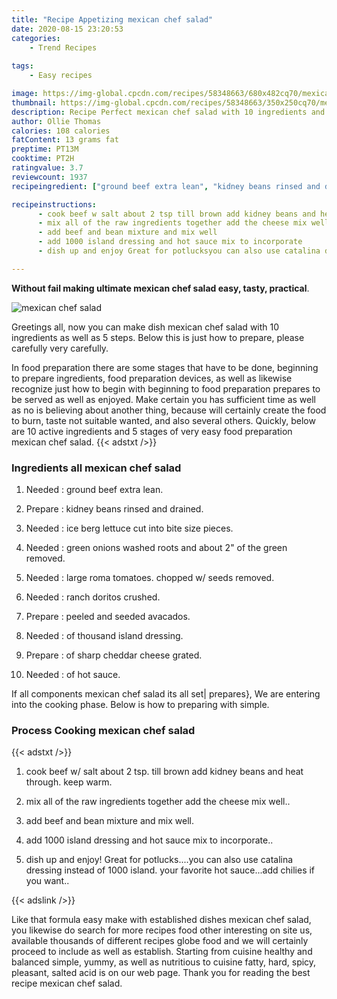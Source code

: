 ```yaml
---
title: "Recipe Appetizing mexican chef salad"
date: 2020-08-15 23:20:53
categories:
    - Trend Recipes
    
tags:
    - Easy recipes

image: https://img-global.cpcdn.com/recipes/58348663/680x482cq70/mexican-chef-salad-recipe-main-photo.jpg
thumbnail: https://img-global.cpcdn.com/recipes/58348663/350x250cq70/mexican-chef-salad-recipe-main-photo.jpg
description: Recipe Perfect mexican chef salad with 10 ingredients and 5 stages of easy cooking.
author: Ollie Thomas
calories: 108 calories
fatContent: 13 grams fat
preptime: PT13M
cooktime: PT2H
ratingvalue: 3.7
reviewcount: 1937
recipeingredient: ["ground beef extra lean", "kidney beans rinsed and drained", "ice berg lettuce cut into bite size pieces", "green onions washed roots and about 2 of the green removed", "large roma tomatoes chopped w seeds removed", "ranch doritos crushed", "peeled and seeded avacados", "of thousand island dressing", "of sharp cheddar cheese grated", "of hot sauce"]

recipeinstructions: 
      - cook beef w salt about 2 tsp till brown add kidney beans and heat through keep warm 
      - mix all of the raw ingredients together add the cheese mix well 
      - add beef and bean mixture and mix well 
      - add 1000 island dressing and hot sauce mix to incorporate 
      - dish up and enjoy Great for potlucksyou can also use catalina dressing instead of 1000 island  your favorite hot sauceadd chilies if you want

---
```




**Without fail making ultimate mexican chef salad easy, tasty, practical**. 


![mexican chef salad](https://img-global.cpcdn.com/recipes/58348663/680x482cq70/mexican-chef-salad-recipe-main-photo.jpg "mexican chef salad")




Greetings all, now you can make dish mexican chef salad with 10 ingredients as well as 5 steps. Below this is just how to prepare, please carefully very carefully.

In food preparation there are some stages that have to be done, beginning to prepare ingredients, food preparation devices, as well as likewise recognize just how to begin with beginning to food preparation prepares to be served as well as enjoyed. Make certain you has sufficient time as well as no is believing about another thing, because will certainly create the food to burn, taste not suitable wanted, and also several others. Quickly, below are 10 active ingredients and 5 stages of very easy food preparation mexican chef salad.
{{< adstxt />}}

### Ingredients all mexican chef salad


1. Needed  : ground beef extra lean.

1. Prepare  : kidney beans rinsed and drained.

1. Needed  : ice berg lettuce cut into bite size pieces.

1. Needed  : green onions washed roots and about 2&#34; of the green removed.

1. Needed  : large roma tomatoes. chopped w/ seeds removed.

1. Needed  : ranch doritos crushed.

1. Prepare  : peeled and seeded avacados.

1. Needed  : of thousand island dressing.

1. Prepare  : of sharp cheddar cheese grated.

1. Needed  : of hot sauce.



If all components mexican chef salad its all set| prepares}, We are entering into the cooking phase. Below is how to preparing with simple.

### Process Cooking mexican chef salad

{{< adstxt />}}


1. cook beef w/ salt about 2 tsp. till brown add kidney beans and heat through. keep warm.



1. mix all of the raw ingredients together add the cheese mix well..



1. add beef and bean mixture and mix well.



1. add 1000 island dressing and hot sauce mix to incorporate..



1. dish up and enjoy! Great for potlucks....you can also use catalina dressing instead of 1000 island.  your favorite hot sauce...add chilies if you want..





{{< adslink />}}

Like that formula easy make with established dishes mexican chef salad, you likewise do search for more recipes food other interesting on site us, available thousands of different recipes globe food and we will certainly proceed to include as well as establish. Starting from cuisine healthy and balanced simple, yummy, as well as nutritious to cuisine fatty, hard, spicy, pleasant, salted acid is on our web page. Thank you for reading the best recipe mexican chef salad.
